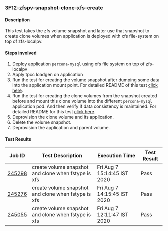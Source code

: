 ### 3F12-zfspv-snapshot-clone-xfs-create

#### Description

This test takes the zfs volume snapshot and later use that snapshot to create clone volumes when application is deployed with xfs file-system on top of zfs-localpv.

#### Steps involved

1. Deploy application `percona-mysql` using xfs file system on top of zfs-localpv
2. Apply tpcc loadgen on application
3. Run the test for creating the volume snapshot after dumping some data into the application mount point. For detailed README of this test [click here](https://github.com/openebs/e2e-tests/tree/master/experiments/zfs-localpv/functional/zfspv-snapshot).
4. Run the test for creating the clone volumes from the snapshot created before and mount this clone volume into the different `percona-mysql` application pod. And then verify if data consistency is maintained. For detailed README for this test [click here](https://github.com/openebs/e2e-tests/tree/master/experiments/zfs-localpv/functional/zfspv-clone).
5. Deprovision the clone volume and its application.
6. Delete the volume snapshot.
7. Deprovision the application and parent volume.

#### Test Results

| Job ID  |      Test Description         | Execution Time |   Test Result   |
|---------|-------------------------------|----------------|-----------------|
|     <a href="https://gitlab.openebs.ci/openebs/e2e-nativek8s/-/jobs/245298">245298</a>           |  create volume snapshot and clone when fstype is xfs           | Fri Aug  7 15:14:45 IST 2020  | Pass |
|     <a href="https://gitlab.openebs.ci/openebs/e2e-nativek8s/-/jobs/245276">245276</a>           |  create volume snapshot and clone when fstype is xfs           | Fri Aug  7 14:15:45 IST 2020  | Pass |
|     <a href="https://gitlab.openebs.ci/openebs/e2e-nativek8s/-/jobs/245055">245055</a>           |  create volume snapshot and clone when fstype is xfs           | Fri Aug  7 12:11:47 IST 2020  | Pass |